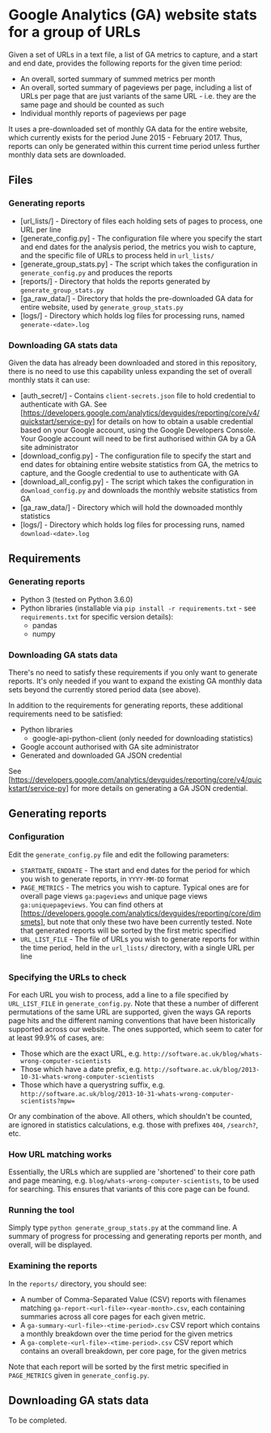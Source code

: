 # Google Analytics (GA) website stats for a group of URLs

Given a set of URLs in a text file, a list of GA metrics to capture,
and a start and end date, provides the following reports for the given
time period:

* An overall, sorted summary of summed metrics per month
* An overall, sorted summary of pageviews per page, including a list of
URLs per page that are just variants of the same URL - i.e. they are the
same page and should be counted as such
* Individual monthly reports of pageviews per page

It uses a pre-downloaded set of monthly GA data for the entire website,
which currently exists for the period June 2015 - February 2017. Thus,
reports can only be generated within this current time period unless
further monthly data sets are downloaded.


## Files

### Generating reports

* [url_lists/] - Directory of files each holding sets of pages to process,
one URL per line
* [generate_config.py] - The configuration file where you specify the
start and end dates for the analysis period, the metrics you wish to
capture, and the specific file of URLs to process held in `url_lists/`
* [generate_group_stats.py] - The script which takes the configuration in
`generate_config.py` and produces the reports
* [reports/] - Directory that holds the reports generated by
`generate_group_stats.py`
* [ga_raw_data/] - Directory that holds the pre-downloaded GA data for
entire website, used by `generate_group_stats.py`
* [logs/] - Directory which holds log files for processing runs, named
`generate-<date>.log`


### Downloading GA stats data

Given the data has already been downloaded and stored in this repository,
there is no need to use this capability unless expanding the set of
overall monthly stats it can use:

* [auth_secret/] - Contains `client-secrets.json` file to hold credential
to authenticate with GA. See [https://developers.google.com/analytics/devguides/reporting/core/v4/quickstart/service-py]
for details on how to obtain a usable credential based on your Google
account, using the Google Developers Console. Your Google account will
need to be first authorised within GA by a GA site administrator
* [download_config.py] - The configuration file to specify the start and
end dates for obtaining entire website statistics from GA, the metrics
to capture, and the Google credential to use to authenticate with GA
* [download_all_config.py] - The script which takes the configuration in
`download_config.py` and downloads the monthly website statistics from GA
* [ga_raw_data/] - Directory which will hold the downoaded monthly
statistics
* [logs/] - Directory which holds log files for processing runs, named
`download-<date>.log`


## Requirements

### Generating reports

* Python 3 (tested on Python 3.6.0)
* Python libraries (installable via `pip install -r requirements.txt` - 
see `requirements.txt` for specific version details):
    * pandas
    * numpy


### Downloading GA stats data

There's no need to satisfy these requirements if you only want to
generate reports. It's only needed if you want to expand the existing
GA monthly data sets beyond the currently stored period data (see above).

In addition to the requirements for generating reports, these additional
requirements need to be satisfied:

* Python libraries
    * google-api-python-client (only needed for downloading statistics)
* Google account authorised with GA site administrator
* Generated and downloaded GA JSON credential

See [https://developers.google.com/analytics/devguides/reporting/core/v4/quickstart/service-py]
for more details on generating a GA JSON credential.


## Generating reports

### Configuration

Edit the `generate_config.py` file and edit the following parameters:

* `STARTDATE`, `ENDDATE` - The start and end dates for the period for
which you wish to generate reports, in `YYYY-MM-DD` format
* `PAGE_METRICS` - The metrics you wish to capture. Typical ones are
for overall page views `ga:pageviews` and unique page views
`ga:uniquepageviews`. You can find others at [https://developers.google.com/analytics/devguides/reporting/core/dimsmets],
but note that only these two have been currently tested. Note that
generated reports will be sorted by the first metric specified
* `URL_LIST_FILE` - The file of URLs you wish to generate reports
for within the time period, held in the `url_lists/` directory,
with a single URL per line


### Specifying the URLs to check

For each URL you wish to process, add a line to a file specified
by `URL_LIST_FILE` in `generate_config.py`. Note that these
a number of different permutations of the same URL are supported,
given the ways GA reports page hits and the different naming
conventions that have been historically supported across our
website. The ones supported, which seem to cater for at least
99.9% of cases, are:

- Those which are the exact URL, e.g. `http://software.ac.uk/blog/whats-wrong-computer-scientists`
- Those which have a date prefix, e.g. `http://software.ac.uk/blog/2013-10-31-whats-wrong-computer-scientists`
- Those which have a querystring suffix, e.g. `http://software.ac.uk/blog/2013-10-31-whats-wrong-computer-scientists?mpw=`

Or any combination of the above. All others, which shouldn't be
counted, are ignored in statistics calculations, e.g. those with
prefixes `404`, `/search?`, etc.


### How URL matching works

Essentially, the URLs which are supplied are 'shortened' to their
core path and page meaning, e.g. `blog/whats-wrong-computer-scientists`,
to be used for searching. This ensures that variants of this core
page can be found.


### Running the tool

Simply type `python generate_group_stats.py` at the command line. A
summary of progress for processing and generating reports per month,
and overall, will be displayed.


### Examining the reports

In the `reports/` directory, you should see:

* A number of Comma-Separated Value (CSV) reports with filenames matching
`ga-report-<url-file>-<year-month>.csv`, each containing summaries across
all core pages for each given metric.
* A `ga-summary-<url-file>-<time-period>.csv` CSV report which contains
a monthly breakdown over the time period for the given metrics
* A `ga-complete-<url-file>-<time-period>.csv` CSV report which contains
an overall breakdown, per core page, for the given metrics

Note that each report will be sorted by the first metric specified
in `PAGE_METRICS` given in `generate_config.py`.


## Downloading GA stats data

To be completed.
